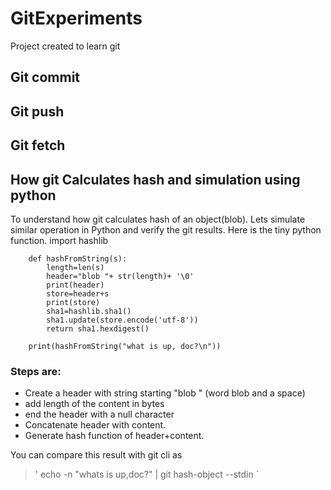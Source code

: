 # GitExperiments
Project created to learn git
## Git commit
## Git push
## Git fetch
## How git Calculates hash and simulation using python
To understand how git calculates hash of an object(blob). Lets simulate similar operation in Python and verify the git results.
Here is the tiny python function.
        import hashlib

        def hashFromString(s):
            length=len(s)
            header="blob "+ str(length)+ '\0'
            print(header)
            store=header+s
            print(store)
            sha1=hashlib.sha1()
            sha1.update(store.encode('utf-8'))
            return sha1.hexdigest()

        print(hashFromString("what is up, doc?\n"))
        
 ### Steps are:
   - Create a header with string starting "blob " (word blob and a space)
   - add length of the content in bytes
   - end the header with a null character
   - Concatenate header with content.
   - Generate hash function of header+content.

You can compare this result with git cli as 

 >  ' echo -n "whats is up,doc?" | git hash-object --stdin `
        
        
